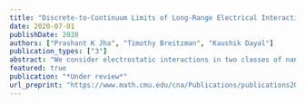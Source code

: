 ```yaml
---
title: "Discrete-to-Continuum Limits of Long-Range Electrical Interactions in Nanostructures"
date: 2020-07-01
publishDate: 2020
authors: ["Prashant K Jha", "Timothy Breitzman", "Kaushik Dayal"]
publication_types: ["3"]
abstract: "We consider electrostatic interactions in two classes of nanostructures: (1) helical nanotubes, and (2) thin films with uniform bending (i.e., constant mean curvature). Starting from the atomic scale with a discrete distribution of dipoles, we obtain the continuum limit of the electrostatic energy; the continuum energy depends on the geometric parameters that define the nanostructure, such as the pitch and twist of the helical nanotubes and the curvature of the thin film. We find that the limiting energy is local in nature. This can be rationalized by noticing that the decay of the dipole kernel is sufficiently fast when the lattice sums run over one and two dimensions, and is also consistent with prior work on dimension reduction of continuum micromagnetic bodies to the thin film limit."
featured: true
publication: "*Under review*"
url_preprint: "https://www.math.cmu.edu/cna/Publications/publications2020/papers/20-CNA-020.pdf"
---
```


